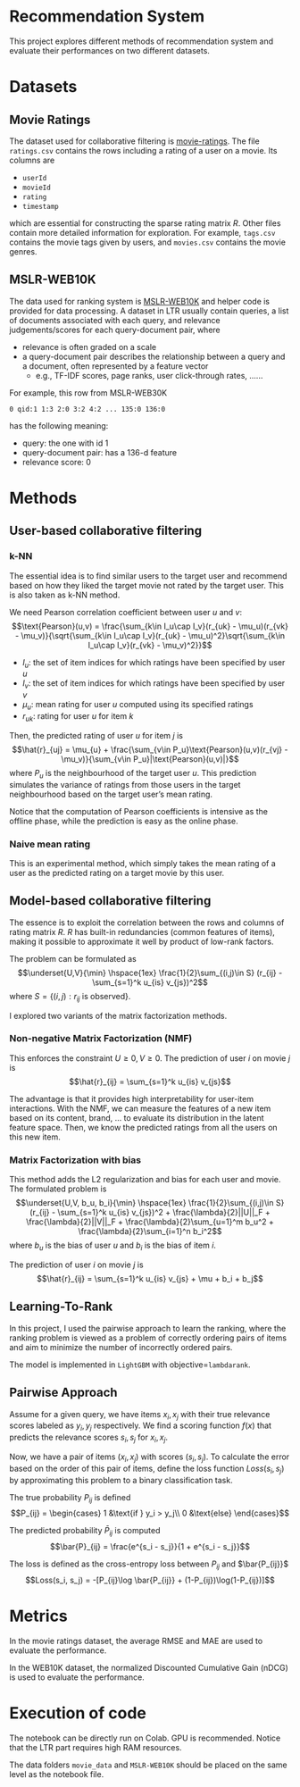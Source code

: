 # Recommendation System
This project explores different methods of recommendation system and evaluate their performances on two different datasets.

# Datasets
## Movie Ratings
The dataset used for collaborative filtering is [movie-ratings](https://drive.google.com/drive/folders/1_JF9plSjE3PAFBuSvUFRkDdftJWo1TFz). 
The file `ratings.csv` contains the rows including a rating of a user on a movie. Its columns are 
- `userId` 
- `movieId`
- `rating` 
- `timestamp`

which are essential for constructing the sparse rating matrix $R$. 
Other files contain more detailed information for exploration. For example, `tags.csv` contains the movie tags given by users, and `movies.csv` contains the movie genres.

## MSLR-WEB10K
The data used for ranking system is [MSLR-WEB10K](https://www.microsoft.com/en-us/research/project/mslr/) and helper code is provided for data processing. 
A dataset in LTR usually contain queries, a list of documents associated with each query, and relevance judgements/scores for each query-document pair, where

- relevance is often graded on a scale
- a query-document pair describes the relationship between a query and a document, often represented by a feature vector
  - e.g., TF-IDF scores, page ranks, user click-through rates, ......

For example, this row from MSLR-WEB30K 
```
0 qid:1 1:3 2:0 3:2 4:2 ... 135:0 136:0
```
has the following meaning:
- query: the one with id 1
- query-document pair: has a 136-d feature
- relevance score: 0

# Methods
## User-based collaborative filtering
### k-NN
The essential idea is to find similar users to the target user and recommend based on how they liked the target movie not rated by the target user. This is also taken as k-NN method.

We need Pearson correlation coefficient between user $u$ and $v$: 
$$\text{Pearson}(u,v) = \frac{\sum_{k\in I_u\cap I_v}(r_{uk} - \mu_u)(r_{vk} - \mu_v)}{\sqrt{\sum_{k\in I_u\cap I_v}(r_{uk} - \mu_u)^2}\sqrt{\sum_{k\in I_u\cap I_v}(r_{vk} - \mu_v)^2}}$$
- $I_u$: the set of item indices for which ratings have been specified by user $u$
- $I_v$: the set of item indices for which ratings have been specified by user $v$
- $\mu_u$: mean rating for user $u$ computed using its specified ratings
- $r_{uk}$: rating for user $u$ for item $k$

Then, the predicted rating of user $u$ for item $j$ is
$$\hat{r}_{uj} = \mu_{u} + \frac{\sum_{v\in P_u}\text{Pearson}(u,v)(r_{vj} - \mu_v)}{\sum_{v\in P_u}|\text{Pearson}(u,v)|}$$ 
where $P_u$ is the neighbourhood of the target user $u$.
This prediction simulates the variance of ratings from those users in the target neighbourhood based on the target user’s mean rating.

Notice that the computation of Pearson coefficients is intensive as the offline phase, while the prediction is easy as the online phase.

### Naive mean rating 
This is an experimental method, which simply takes the mean rating of a user as the predicted rating on a target movie by this user.

## Model-based collaborative filtering
The essence is to exploit the correlation between the rows and columns of rating matrix $R$. $R$ has built-in redundancies (common features of items), making it possible to approximate it well by product of low-rank factors.

The problem can be formulated as 
$$\underset{U,V}{\min} \hspace{1ex} \frac{1}{2}\sum_{(i,j)\in S} (r_{ij} - \sum_{s=1}^k u_{is} v_{js})^2$$
where $S=\{(i,j): r_{ij} \text{ is observed}\}$.

I explored two variants of the matrix factorization methods.
### Non-negative Matrix Factorization (NMF)
This enforces the constraint $U\geq0, V\geq0$. 
The prediction of user $i$ on movie $j$ is 
$$\hat{r}_{ij} = \sum_{s=1}^k u_{is} v_{js}$$

The advantage is that it provides high interpretability for user-item interactions. With the NMF, we can measure the features of a new item based on its content, brand, … to evaluate its distribution in the latent feature space. Then, we know the predicted ratings from all the users on this new item.

### Matrix Factorization with bias
This method adds the L2 regularization and bias for each user and movie. The formulated problem is $$\underset{U,V, b_u, b_i}{\min} \hspace{1ex} \frac{1}{2}\sum_{(i,j)\in S} (r_{ij} - \sum_{s=1}^k u_{is} v_{js})^2 + \frac{\lambda}{2}||U||_F + \frac{\lambda}{2}||V||_F + \frac{\lambda}{2}\sum_{u=1}^m b_u^2 + \frac{\lambda}{2}\sum_{i=1}^n b_i^2$$
where $b_u$ is the bias of user $u$ and $b_i$ is the bias of item $i$.

The prediction of user $i$ on movie $j$ is 
$$\hat{r}_{ij} = \sum_{s=1}^k u_{is} v_{js} + \mu + b_i + b_j$$

## Learning-To-Rank
In this project, I used the pairwise approach to learn the ranking, where the ranking problem is viewed as a problem of correctly ordering pairs of items and aim to minimize the number of incorrectly ordered pairs.

The model is implemented in `LightGBM` with  objective=`lambdarank`. 

## Pairwise Approach
Assume for a given query, we have items $x_i, x_j$ with their true relevance scores labeled as $y_i, y_j$ respectively. We find  a scoring function $f(x)$ that predicts the relevance scores $s_i, s_j$ for $x_i, x_j$.

Now, we have a pair of items $(x_i, x_j)$ with scores $(s_i, s_j)$. To calculate the error based on the order of this pair of items, define the loss function $Loss(s_i, s_j)$ by approximating this problem to a binary classification task.

The true probability $P_{ij}$ is defined
$$P_{ij} = \begin{cases}
1 &\text{if } y_i > y_j\\
0 &\text{else}
\end{cases}$$

The predicted probability $\bar{P}_{ij}$ is computed $$\bar{P}_{ij} = \frac{e^{s_i - s_j}}{1 + e^{s_i - s_j}}$$

The loss is defined as the cross-entropy loss between $P_{ij}$ and $\bar{P_{ij}}$
$$Loss(s_i, s_j) = -[P_{ij}\log \bar{P_{ij}} + (1-P_{ij})\log(1-P_{ij})]$$

# Metrics
In the movie ratings dataset, the average RMSE and MAE are used to evaluate the performance.

In the WEB10K dataset, the normalized Discounted Cumulative Gain (nDCG) is used to evaluate the performance.

# Execution of code
The notebook can be directly run on Colab. GPU is recommended. Notice that the LTR part requires high RAM resources.

The data folders `movie_data` and `MSLR-WEB10K` should be placed on the same level as the notebook file.
